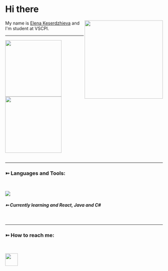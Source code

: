 <h1> Hi there  </h1>
  <img align=right src="https://thumbs.gfycat.com/AgreeableCrispBlackrhino-size_restricted.gif" height="250px", width="250">
    <p>My  name is <a href="https://github.com/ERKeserdzhieva20">Elena Keserdzhieva</a> and I'm student at VSCPI. 

<hr>

 <div 
  <a href="https://github.com/samfreitasxs">
  <img height="180em" src="https://github-readme-stats.vercel.app/api?username=ERKeserdzhieva20&show_icons=true&theme=dracula&include_all_commits=true&count_private=true"/>
  <img height="180em" src="https://github-readme-stats.vercel.app/api/top-langs/?username=ERKeserdzhieva20&layout=compact&langs_count=7&theme=dracula"/>
</div
 





<br>
<br>


<hr>
   <h3>➳  Languages and Tools:</h3>
<br>
<p align="left">
  <a href="https://skillicons.dev">
    <img src="https://skillicons.dev/icons?i=git,github,vscode,idea,figma,cpp,flutter,dart,html,css,javascript" />
  </a>
</p>
  <h5>➳ Currently learning and React, Java and C#</h5>

<br>
 
 
<hr>
 <h3>➳ How to reach me: </h3><br>


 <p align="left">
<a href="https://www.linkedin.com/in/elena-keserdzhieva-154ab3312/" target="blank"><img align="center" src="https://upload.wikimedia.org/wikipedia/commons/thumb/c/ca/LinkedIn_logo_initials.png/600px-LinkedIn_logo_initials.png?20140125013055" height="40" width="40" /></a>
</p>

  <br>
    

